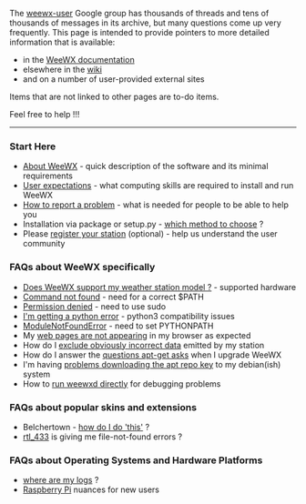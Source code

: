 The [weewx-user](https://groups.google.com/g/weewx-user) Google group has thousands of threads and tens of thousands of messages in its archive, but many questions come up very frequently. This page is intended to provide pointers to more detailed information that is available:
* in the [WeeWX documentation](https://weewx.com/docs.html)
* elsewhere in the [wiki](https://github.com/weewx/weewx/wiki)
* and on a number of user-provided external sites

Items that are not linked to other pages are to-do items.

Feel free to help !!!

***

### Start Here

* [About WeeWX](faq-about-weewx) - quick description of the software and its minimal requirements
* [User expectations](faq-user-expectations) - what computing skills are required to install and run WeeWX
* [How to report a problem](faq-how-to-report-a-problem) - what is needed for people to be able to help you
* Installation via package or setup.py - [which method to choose](faq-which-method-to-install) ?
* Please [register your station](faq-register-your-station) (optional) - help us understand the user community

### FAQs about WeeWX specifically

* [Does WeeWX support my weather station model ?](faq-supported-hardware) - supported hardware
* [Command not found](faq-command-not-found) - need for a correct $PATH
* [Permission denied](faq-permission-denied) - need to use sudo
* [I'm getting a python error](faq-python-error) - python3 compatibility issues
* [ModuleNotFoundError](PYTHONPATH-and-ModuleNotFoundError) - need to set PYTHONPATH
* My [web pages are not appearing](faq-web-pages-not-appearing) in my browser as expected
* How do I [exclude obviously incorrect data](faq-exclude-incorrect-data) emitted by my station
* How do I answer the [questions apt-get asks](faq-questions-apt-get-asks) when I upgrade WeeWX
* I'm having [problems downloading the apt repo key](faq-apt-key-problems) to my debian(ish) system
* How to [run weewxd directly](faq-running-weewxd-directly) for debugging problems

### FAQs about popular skins and extensions
* Belchertown - [how do I do 'this'](faq-belchertown-pointers) ?
* [rtl_433]((faq-rtl-433-file-not-found)) is giving me file-not-found errors ?

### FAQs about Operating Systems and Hardware Platforms

* [where are my logs](faq-where-are-my-logs) ?
* [Raspberry Pi](faq-raspi-nuances) nuances for new users
